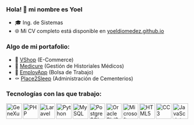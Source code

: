 ### Hola! 👋 mi nombre es Yoel

- 🎓 Ing. de Sistemas
- 🌐 Mi CV completo está disponible en [yoeldiomedez.github.io](https://yoeldiomedez.github.io)

### Algo de mi portafolio:

- 🏪 [VShop](https://wshop.netlify.app) (E-Commerce)
- 🏥 [Medicure](https://youtu.be/cL1JnlfSh8o) (Gestión de Historiales Médicos)
- 💼 [EmployApp](https://youtu.be/05Lndxdz5qU) (Bolsa de Trabajo)
- ⚰️ [Place2Sleep](https://youtu.be/VwQjIXowQt8) (Administración de Cementerios)

### Tecnologías con las que trabajo:

<img align="left" src="https://avatars.githubusercontent.com/u/135222947" alt="GeneXus" height="42px"/>
<img align="left" src="https://upload.wikimedia.org/wikipedia/commons/thumb/2/27/PHP-logo.svg/300px-PHP-logo.svg.png" alt="PHP" height="42px"/>
<img align="left" src="https://upload.wikimedia.org/wikipedia/commons/thumb/9/9a/Laravel.svg/300px-Laravel.svg.png" alt="Laravel" height="42px"/>
<img align="left" src="https://upload.wikimedia.org/wikipedia/commons/thumb/c/c3/Python-logo-notext.svg/150px-Python-logo-notext.svg.png" alt="Python" height="42px"/>
<img align="left" src="https://www.mysql.com/common/logos/logo-mysql-170x115.png" alt="MySQL" height="42px"/>
<img align="left" src="https://upload.wikimedia.org/wikipedia/commons/thumb/2/29/Postgresql_elephant.svg/300px-Postgresql_elephant.svg.png" alt="PostgreSQL" height="42px"/>
<img align="left" src="https://logos-world.net/wp-content/uploads/2020/09/Oracle-Symbol.png" alt="Oracle PL/SQL" height="42px"/>
<img align="left" src="https://upload.wikimedia.org/wikipedia/he/thumb/3/39/Microsoft_SQL_server_logo.png/375px-Microsoft_SQL_server_logo.png" alt="Microsoft SQL Server" height="42px"/>
<img align="left" src="https://upload.wikimedia.org/wikipedia/commons/thumb/6/61/HTML5_logo_and_wordmark.svg/375px-HTML5_logo_and_wordmark.svg.png" alt="HTML5" height="42px"/>
<img align="left" src="https://upload.wikimedia.org/wikipedia/commons/thumb/d/d5/CSS3_logo_and_wordmark.svg/544px-CSS3_logo_and_wordmark.svg.png" alt="CC3" height="42px"/>
<img align="left" src="https://upload.wikimedia.org/wikipedia/commons/thumb/9/99/Unofficial_JavaScript_logo_2.svg/368px-Unofficial_JavaScript_logo_2.svg.png" alt="JavaScript" height="42px"/>

<!--
**yoeldiomedez/yoeldiomedez** is a ✨ _special_ ✨ repository because its `README.md` (this file) appears on your GitHub profile.

Here are some ideas to get you started:

- 🔭 I’m currently working on ...
- 🌱 I’m currently learning ...
- 👯 I’m looking to collaborate on ...
- 🤔 I’m looking for help with ...
- 💬 Ask me about ...
- 📫 How to reach me: ...
- 😄 Pronouns: ...
- ⚡ Fun fact: ...
-->
